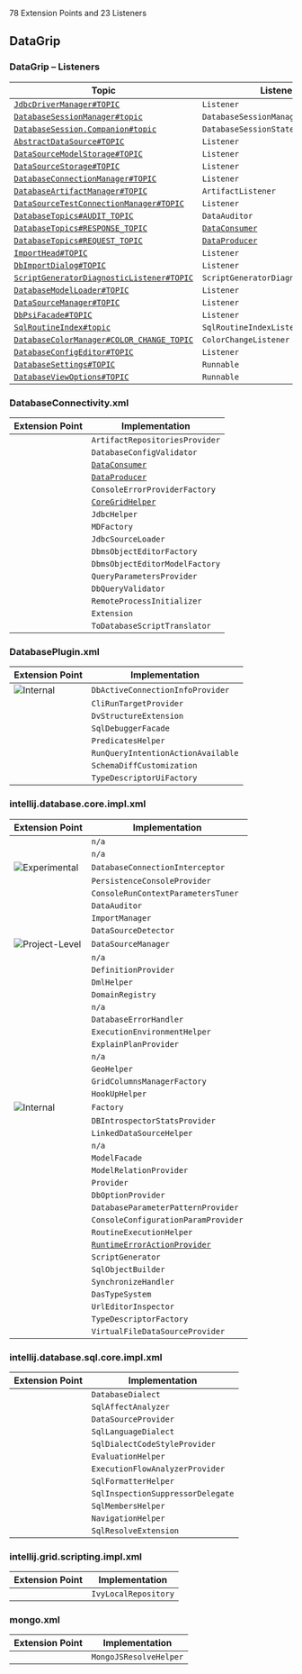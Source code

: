 <!-- Copyright 2000-2025 JetBrains s.r.o. and contributors. Use of this source code is governed by the Apache 2.0 license. -->

<!-- GENERATED FILE, DO NOT EDIT -->
<!-- This file is generated with the SDK Docs Authoring Tools plugin ('Generate SDK Docs EP Lists' action) -->
<!-- Revision: 9b31ba2c05b4776617e871301e7ab6ad2c84544e -->

<!--
EP List Directories:
- /dbe
-->


<snippet id="content">

78 Extension Points and 23 Listeners

<include from="snippets.topic" element-id="ep_list_legend"/>

## DataGrip

### DataGrip – Listeners

| Topic | Listener |
|-------|----------|
| [`JdbcDriverManager#TOPIC`](https://jb.gg/ipe/listeners?topics=com.intellij.database.console.JdbcDriverManager.Listener)  | `Listener` |
| [`DatabaseSessionManager#topic`](https://jb.gg/ipe/listeners?topics=com.intellij.database.console.session.DatabaseSessionManagerListener)  | `DatabaseSessionManagerListener` |
| [`DatabaseSession.Companion#topic`](https://jb.gg/ipe/listeners?topics=com.intellij.database.console.session.DatabaseSessionStateListener)  | `DatabaseSessionStateListener` |
| [`AbstractDataSource#TOPIC`](https://jb.gg/ipe/listeners?topics=com.intellij.database.dataSource.AbstractDataSource.Listener)  | `Listener` |
| [`DataSourceModelStorage#TOPIC`](https://jb.gg/ipe/listeners?topics=com.intellij.database.dataSource.DataSourceModelStorage.Listener)  | `Listener` |
| [`DataSourceStorage#TOPIC`](https://jb.gg/ipe/listeners?topics=com.intellij.database.dataSource.DataSourceStorage.Listener)  | `Listener` |
| [`DatabaseConnectionManager#TOPIC`](https://jb.gg/ipe/listeners?topics=com.intellij.database.dataSource.DatabaseConnectionManager.Listener)  | `Listener` |
| [`DatabaseArtifactManager#TOPIC`](https://jb.gg/ipe/listeners?topics=com.intellij.database.dataSource.artifacts.DatabaseArtifactManager.ArtifactListener)  | `ArtifactListener` |
| [`DataSourceTestConnectionManager#TOPIC`](https://jb.gg/ipe/listeners?topics=com.intellij.database.dataSource.ui.DataSourceTestConnectionManager.Listener)  | `Listener` |
| [`DatabaseTopics#AUDIT_TOPIC`](https://jb.gg/ipe/listeners?topics=com.intellij.database.datagrid.DataAuditor)  | `DataAuditor` |
| [`DatabaseTopics#RESPONSE_TOPIC`](https://jb.gg/ipe/listeners?topics=com.intellij.database.datagrid.DataConsumer)  | [`DataConsumer`](%gh-ic%/grid/core-impl/src/datagrid/DataConsumer.java) |
| [`DatabaseTopics#REQUEST_TOPIC`](https://jb.gg/ipe/listeners?topics=com.intellij.database.datagrid.DataProducer)  | [`DataProducer`](%gh-ic%/grid/core-impl/src/datagrid/DataProducer.java) |
| [`ImportHead#TOPIC`](https://jb.gg/ipe/listeners?topics=com.intellij.database.dbimport.ImportHead.Listener)  | `Listener` |
| [`DbImportDialog#TOPIC`](https://jb.gg/ipe/listeners?topics=com.intellij.database.dbimport.editor.DbImportDialog.Listener)  | `Listener` |
| [`ScriptGeneratorDiagnosticListener#TOPIC`](https://jb.gg/ipe/listeners?topics=com.intellij.database.dialects.base.generator.ScriptGeneratorDiagnosticListener)  | `ScriptGeneratorDiagnosticListener` |
| [`DatabaseModelLoader#TOPIC`](https://jb.gg/ipe/listeners?topics=com.intellij.database.introspection.DatabaseModelLoader.Listener)  | `Listener` |
| [`DataSourceManager#TOPIC`](https://jb.gg/ipe/listeners?topics=com.intellij.database.psi.DataSourceManager.Listener)  | `Listener` |
| [`DbPsiFacade#TOPIC`](https://jb.gg/ipe/listeners?topics=com.intellij.database.psi.DbPsiFacade.Listener)  | `Listener` |
| [`SqlRoutineIndex#topic`](https://jb.gg/ipe/listeners?topics=com.intellij.database.sql.backend.core.SqlRoutineIndex.SqlRoutineIndexListener)  | `SqlRoutineIndexListener` |
| [`DatabaseColorManager#COLOR_CHANGE_TOPIC`](https://jb.gg/ipe/listeners?topics=com.intellij.database.view.DatabaseColorManager.ColorChangeListener)  | `ColorChangeListener` |
| [`DatabaseConfigEditor#TOPIC`](https://jb.gg/ipe/listeners?topics=com.intellij.database.view.ui.DatabaseConfigEditor.Listener)  | `Listener` |
| [`DatabaseSettings#TOPIC`](https://jb.gg/ipe/listeners?topics=java.lang.Runnable)  | `Runnable` |
| [`DatabaseViewOptions#TOPIC`](https://jb.gg/ipe/listeners?topics=java.lang.Runnable)  | `Runnable` |


### DatabaseConnectivity.xml

| Extension Point | Implementation |
|-----------------|----------------|
| <include from="snippets.topic" element-id="epLink"><var name="ep" value="com.intellij.database.artifactRepositoriesProvider"/></include> | `ArtifactRepositoriesProvider` |
| <include from="snippets.topic" element-id="epLink"><var name="ep" value="com.intellij.database.configValidator"/></include> | `DatabaseConfigValidator` |
| <include from="snippets.topic" element-id="epLink"><var name="ep" value="com.intellij.database.dataConsumer"/></include> | [`DataConsumer`](%gh-ic%/grid/core-impl/src/datagrid/DataConsumer.java) |
| <include from="snippets.topic" element-id="epLink"><var name="ep" value="com.intellij.database.dataProducer"/></include> | [`DataProducer`](%gh-ic%/grid/core-impl/src/datagrid/DataProducer.java) |
| <include from="snippets.topic" element-id="epLink"><var name="ep" value="com.intellij.database.errorProvider"/></include> | `ConsoleErrorProviderFactory` |
| <include from="snippets.topic" element-id="epLink"><var name="ep" value="com.intellij.database.gridHelper"/></include> | [`CoreGridHelper`](%gh-ic%/grid/core-impl/src/datagrid/CoreGridHelper.java) |
| <include from="snippets.topic" element-id="epLink"><var name="ep" value="com.intellij.database.jdbcHelper"/></include> | `JdbcHelper` |
| <include from="snippets.topic" element-id="epLink"><var name="ep" value="com.intellij.database.jdbcMetadataWrapper"/></include> | `MDFactory` |
| <include from="snippets.topic" element-id="epLink"><var name="ep" value="com.intellij.database.jdbcSourceLoader"/></include> | `JdbcSourceLoader` |
| <include from="snippets.topic" element-id="epLink"><var name="ep" value="com.intellij.database.objectEditorFactory"/></include> | `DbmsObjectEditorFactory` |
| <include from="snippets.topic" element-id="epLink"><var name="ep" value="com.intellij.database.objectEditorModelFactory"/></include> | `DbmsObjectEditorModelFactory` |
| <include from="snippets.topic" element-id="epLink"><var name="ep" value="com.intellij.database.queryParametersProvider"/></include> | `QueryParametersProvider` |
| <include from="snippets.topic" element-id="epLink"><var name="ep" value="com.intellij.database.queryValidator"/></include> | `DbQueryValidator` |
| <include from="snippets.topic" element-id="epLink"><var name="ep" value="com.intellij.database.remoteProcessInitializer"/></include> | `RemoteProcessInitializer` |
| <include from="snippets.topic" element-id="epLink"><var name="ep" value="com.intellij.database.selectInProvider"/></include> | `Extension` |
| <include from="snippets.topic" element-id="epLink"><var name="ep" value="com.intellij.database.toDatabaseScriptTranslator"/></include> | `ToDatabaseScriptTranslator` |

### DatabasePlugin.xml

| Extension Point | Implementation |
|-----------------|----------------|
| <include from="snippets.topic" element-id="epLink"><var name="ep" value="com.intellij.database.activeConnectionInfoProvider"/></include> ![Internal][internal] | `DbActiveConnectionInfoProvider` |
| <include from="snippets.topic" element-id="epLink"><var name="ep" value="com.intellij.database.cli.runTargetProvider"/></include> | `CliRunTargetProvider` |
| <include from="snippets.topic" element-id="epLink"><var name="ep" value="com.intellij.database.databaseViewStructureExtension"/></include> | `DvStructureExtension` |
| <include from="snippets.topic" element-id="epLink"><var name="ep" value="com.intellij.database.debuggerFacade"/></include> | `SqlDebuggerFacade` |
| <include from="snippets.topic" element-id="epLink"><var name="ep" value="com.intellij.database.predicatesHelper"/></include> | `PredicatesHelper` |
| <include from="snippets.topic" element-id="epLink"><var name="ep" value="com.intellij.database.runConsoleAvailable"/></include> | `RunQueryIntentionActionAvailable` |
| <include from="snippets.topic" element-id="epLink"><var name="ep" value="com.intellij.database.schemaDiffCustomization"/></include> | `SchemaDiffCustomization` |
| <include from="snippets.topic" element-id="epLink"><var name="ep" value="com.intellij.database.urlParamEditorUiProvider"/></include> | `TypeDescriptorUiFactory` |

### intellij.database.core.impl.xml

| Extension Point | Implementation |
|-----------------|----------------|
| <include from="snippets.topic" element-id="epLink"><var name="ep" value="com.intellij.database.addToHSet"/></include> | `n/a` |
| <include from="snippets.topic" element-id="epLink"><var name="ep" value="com.intellij.database.artifactsConfig"/></include> | `n/a` |
| <include from="snippets.topic" element-id="epLink"><var name="ep" value="com.intellij.database.connectionInterceptor"/></include> ![Experimental][experimental] | `DatabaseConnectionInterceptor` |
| <include from="snippets.topic" element-id="epLink"><var name="ep" value="com.intellij.database.consoleProvider"/></include> | `PersistenceConsoleProvider` |
| <include from="snippets.topic" element-id="epLink"><var name="ep" value="com.intellij.database.consoleRunContextParametersTuner"/></include> | `ConsoleRunContextParametersTuner` |
| <include from="snippets.topic" element-id="epLink"><var name="ep" value="com.intellij.database.dataAuditor"/></include> | `DataAuditor` |
| <include from="snippets.topic" element-id="epLink"><var name="ep" value="com.intellij.database.dataImporter"/></include> | `ImportManager` |
| <include from="snippets.topic" element-id="epLink"><var name="ep" value="com.intellij.database.dataSourceDetector"/></include> | `DataSourceDetector` |
| <include from="snippets.topic" element-id="epLink"><var name="ep" value="com.intellij.database.dataSourceManager"/></include> ![Project-Level][project-level] | `DataSourceManager` |
| <include from="snippets.topic" element-id="epLink"><var name="ep" value="com.intellij.database.dbms"/></include> | `n/a` |
| <include from="snippets.topic" element-id="epLink"><var name="ep" value="com.intellij.database.definitionProvider"/></include> | `DefinitionProvider` |
| <include from="snippets.topic" element-id="epLink"><var name="ep" value="com.intellij.database.dmlHelper"/></include> | `DmlHelper` |
| <include from="snippets.topic" element-id="epLink"><var name="ep" value="com.intellij.database.domainRegistry"/></include> | `DomainRegistry` |
| <include from="snippets.topic" element-id="epLink"><var name="ep" value="com.intellij.database.driversConfig"/></include> | `n/a` |
| <include from="snippets.topic" element-id="epLink"><var name="ep" value="com.intellij.database.errorHandler"/></include> | `DatabaseErrorHandler` |
| <include from="snippets.topic" element-id="epLink"><var name="ep" value="com.intellij.database.executionEnvironmentHelper"/></include> | `ExecutionEnvironmentHelper` |
| <include from="snippets.topic" element-id="epLink"><var name="ep" value="com.intellij.database.explainPlanProvider"/></include> | `ExplainPlanProvider` |
| <include from="snippets.topic" element-id="epLink"><var name="ep" value="com.intellij.database.extensionFallback"/></include> | `n/a` |
| <include from="snippets.topic" element-id="epLink"><var name="ep" value="com.intellij.database.geoHelper"/></include> | `GeoHelper` |
| <include from="snippets.topic" element-id="epLink"><var name="ep" value="com.intellij.database.gridColumnsManagerFactory"/></include> | `GridColumnsManagerFactory` |
| <include from="snippets.topic" element-id="epLink"><var name="ep" value="com.intellij.database.hookUpHelper"/></include> | `HookUpHelper` |
| <include from="snippets.topic" element-id="epLink"><var name="ep" value="com.intellij.database.introspector"/></include> ![Internal][internal] | `Factory` |
| <include from="snippets.topic" element-id="epLink"><var name="ep" value="com.intellij.database.introspectorStatsProvider"/></include> | `DBIntrospectorStatsProvider` |
| <include from="snippets.topic" element-id="epLink"><var name="ep" value="com.intellij.database.linkedDataSourceHelper"/></include> | `LinkedDataSourceHelper` |
| <include from="snippets.topic" element-id="epLink"><var name="ep" value="com.intellij.database.modelExternalData"/></include> | `n/a` |
| <include from="snippets.topic" element-id="epLink"><var name="ep" value="com.intellij.database.modelFacade"/></include> | `ModelFacade` |
| <include from="snippets.topic" element-id="epLink"><var name="ep" value="com.intellij.database.modelRelationProvider"/></include> | `ModelRelationProvider` |
| <include from="snippets.topic" element-id="epLink"><var name="ep" value="com.intellij.database.namingService"/></include> | `Provider` |
| <include from="snippets.topic" element-id="epLink"><var name="ep" value="com.intellij.database.optionProvider"/></include> | `DbOptionProvider` |
| <include from="snippets.topic" element-id="epLink"><var name="ep" value="com.intellij.database.parameterPatternProvider"/></include> | `DatabaseParameterPatternProvider` |
| <include from="snippets.topic" element-id="epLink"><var name="ep" value="com.intellij.database.processParamProvider"/></include> | `ConsoleConfigurationParamProvider` |
| <include from="snippets.topic" element-id="epLink"><var name="ep" value="com.intellij.database.routineExecutionHelper"/></include> | `RoutineExecutionHelper` |
| <include from="snippets.topic" element-id="epLink"><var name="ep" value="com.intellij.database.runtimeErrorFixProvider"/></include> | [`RuntimeErrorActionProvider`](%gh-ic%/grid/core-impl/src/connection/throwable/info/RuntimeErrorActionProvider.kt) |
| <include from="snippets.topic" element-id="epLink"><var name="ep" value="com.intellij.database.scriptGenerator"/></include> | `ScriptGenerator` |
| <include from="snippets.topic" element-id="epLink"><var name="ep" value="com.intellij.database.sqlObjectBuilder"/></include> | `SqlObjectBuilder` |
| <include from="snippets.topic" element-id="epLink"><var name="ep" value="com.intellij.database.synchronizeHandler"/></include> | `SynchronizeHandler` |
| <include from="snippets.topic" element-id="epLink"><var name="ep" value="com.intellij.database.typeSystem"/></include> | `DasTypeSystem` |
| <include from="snippets.topic" element-id="epLink"><var name="ep" value="com.intellij.database.urlEditorInspector"/></include> | `UrlEditorInspector` |
| <include from="snippets.topic" element-id="epLink"><var name="ep" value="com.intellij.database.urlParamEditorProvider"/></include> | `TypeDescriptorFactory` |
| <include from="snippets.topic" element-id="epLink"><var name="ep" value="com.intellij.database.virtualFileDataSourceProvider"/></include> | `VirtualFileDataSourceProvider` |

### intellij.database.sql.core.impl.xml

| Extension Point | Implementation |
|-----------------|----------------|
| <include from="snippets.topic" element-id="epLink"><var name="ep" value="com.intellij.database.dialect"/></include> | `DatabaseDialect` |
| <include from="snippets.topic" element-id="epLink"><var name="ep" value="com.intellij.database.sqlEffectAnalyzer"/></include> | `SqlAffectAnalyzer` |
| <include from="snippets.topic" element-id="epLink"><var name="ep" value="com.intellij.sql.dataSourceProvider"/></include> | `DataSourceProvider` |
| <include from="snippets.topic" element-id="epLink"><var name="ep" value="com.intellij.sql.dialect"/></include> | `SqlLanguageDialect` |
| <include from="snippets.topic" element-id="epLink"><var name="ep" value="com.intellij.sql.dialectCodeStyleProvider"/></include> | `SqlDialectCodeStyleProvider` |
| <include from="snippets.topic" element-id="epLink"><var name="ep" value="com.intellij.sql.evaluationHelper"/></include> | `EvaluationHelper` |
| <include from="snippets.topic" element-id="epLink"><var name="ep" value="com.intellij.sql.executionFlowAnalyzerProvider"/></include> | `ExecutionFlowAnalyzerProvider` |
| <include from="snippets.topic" element-id="epLink"><var name="ep" value="com.intellij.sql.formatterHelper"/></include> | `SqlFormatterHelper` |
| <include from="snippets.topic" element-id="epLink"><var name="ep" value="com.intellij.sql.inspectionSuppressorDelegate"/></include> | `SqlInspectionSuppressorDelegate` |
| <include from="snippets.topic" element-id="epLink"><var name="ep" value="com.intellij.sql.membersHelper"/></include> | `SqlMembersHelper` |
| <include from="snippets.topic" element-id="epLink"><var name="ep" value="com.intellij.sql.navigationHelper"/></include> | `NavigationHelper` |
| <include from="snippets.topic" element-id="epLink"><var name="ep" value="com.intellij.sql.resolveExtension"/></include> | `SqlResolveExtension` |

### intellij.grid.scripting.impl.xml

| Extension Point | Implementation |
|-----------------|----------------|
| <include from="snippets.topic" element-id="epLink"><var name="ep" value="com.intellij.grid.scripting.ivyLocalRepository"/></include> | `IvyLocalRepository` |

### mongo.xml

| Extension Point | Implementation |
|-----------------|----------------|
| <include from="snippets.topic" element-id="epLink"><var name="ep" value="com.intellij.database.mongo.resolveHelper"/></include> | `MongoJSResolveHelper` |


[deprecated]: https://img.shields.io/badge/-Deprecated-lightgrey?style=flat-square
[removal]: https://img.shields.io/badge/-Removal-red?style=flat-square
[obsolete]: https://img.shields.io/badge/-Obsolete-grey?style=flat-square
[experimental]: https://img.shields.io/badge/-Experimental-violet?style=flat-square
[internal]: https://img.shields.io/badge/-Internal-darkred?style=flat-square
[project-level]: https://img.shields.io/badge/-Project--Level-blue?style=flat-square
[non-dynamic]: https://img.shields.io/badge/-Non--Dynamic-orange?style=flat-square
[dumb-aware]: https://img.shields.io/badge/-DumbAware-darkgreen?style=flat-square

</snippet>
